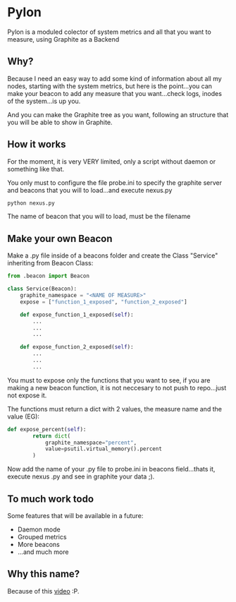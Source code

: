 Pylon
=====
Pylon is a moduled colector of system metrics and all that you want to measure, using Graphite as a Backend

## Why?
Because I need an easy way to add some kind of information about all my nodes, starting with the system metrics, but here is the point...you can make your beacon to add any measure that you want...check logs, inodes of the system...is up you.

And you can make the Graphite tree as you want, following an structure that you will be able to show in Graphite.

## How it works
For the moment, it is very VERY limited, only a script without daemon or something like that.

You only must to configure the file probe.ini to specify the graphite server and beacons that you will to load...and execute nexus.py

```sh
python nexus.py
```

The name of beacon that you will to load, must be the filename

## Make your own Beacon
Make a .py file inside of a beacons folder and create the Class "Service" inheriting from Beacon Class:

```python
from .beacon import Beacon

class Service(Beacon):
    graphite_namespace = "<NAME OF MEASURE>"
    expose = ["function_1_exposed", "function_2_exposed"]

    def expose_function_1_exposed(self):
        ...
        ...
        ...

    def expose_function_2_exposed(self):
        ...
        ...
        ...
```
You must to expose only the functions that you want to see, if you are making a new beacon function, it is not neccesary to not push to repo...just not expose it.

The functions must return a dict with 2 values, the measure name and the value (EG):

```python
def expose_percent(self):
        return dict(
            graphite_namespace="percent",
            value=psutil.virtual_memory().percent
        )
```

Now add the name of your .py file to probe.ini in beacons field...thats it, execute nexus .py and see in graphite your data ;).

## To much work todo
Some features that will be available in a future:

- Daemon mode
- Grouped metrics
- More beacons
- ...and much more

## Why this name?
Because of this [video](https://www.youtube.com/watch?v=T4Ox2t5c4As) :P.